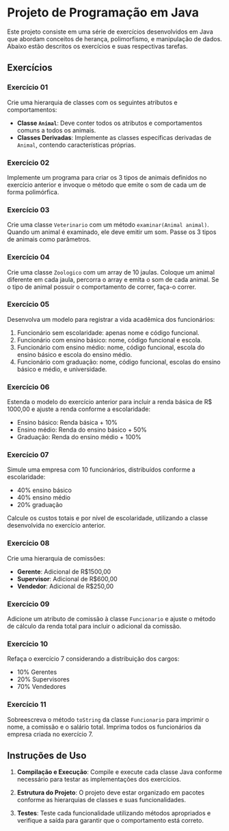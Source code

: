 # Projeto de Programação em Java

Este projeto consiste em uma série de exercícios desenvolvidos em Java que abordam conceitos de herança, polimorfismo, e manipulação de dados. Abaixo estão descritos os exercícios e suas respectivas tarefas.

## Exercícios

### Exercício 01

Crie uma hierarquia de classes com os seguintes atributos e comportamentos:

- **Classe `Animal`**: Deve conter todos os atributos e comportamentos comuns a todos os animais.
- **Classes Derivadas**: Implemente as classes específicas derivadas de `Animal`, contendo características próprias.

### Exercício 02

Implemente um programa para criar os 3 tipos de animais definidos no exercício anterior e invoque o método que emite o som de cada um de forma polimórfica.

### Exercício 03

Crie uma classe `Veterinario` com um método `examinar(Animal animal)`. Quando um animal é examinado, ele deve emitir um som. Passe os 3 tipos de animais como parâmetros.

### Exercício 04

Crie uma classe `Zoologico` com um array de 10 jaulas. Coloque um animal diferente em cada jaula, percorra o array e emita o som de cada animal. Se o tipo de animal possuir o comportamento de correr, faça-o correr.

### Exercício 05

Desenvolva um modelo para registrar a vida acadêmica dos funcionários:

1. Funcionário sem escolaridade: apenas nome e código funcional.
2. Funcionário com ensino básico: nome, código funcional e escola.
3. Funcionário com ensino médio: nome, código funcional, escola do ensino básico e escola do ensino médio.
4. Funcionário com graduação: nome, código funcional, escolas do ensino básico e médio, e universidade.

### Exercício 06

Estenda o modelo do exercício anterior para incluir a renda básica de R$ 1000,00 e ajuste a renda conforme a escolaridade:

- Ensino básico: Renda básica + 10%
- Ensino médio: Renda do ensino básico + 50%
- Graduação: Renda do ensino médio + 100%

### Exercício 07

Simule uma empresa com 10 funcionários, distribuídos conforme a escolaridade:

- 40% ensino básico
- 40% ensino médio
- 20% graduação

Calcule os custos totais e por nível de escolaridade, utilizando a classe desenvolvida no exercício anterior.

### Exercício 08

Crie uma hierarquia de comissões:

- **Gerente**: Adicional de R$1500,00
- **Supervisor**: Adicional de R$600,00
- **Vendedor**: Adicional de R$250,00

### Exercício 09

Adicione um atributo de comissão à classe `Funcionario` e ajuste o método de cálculo da renda total para incluir o adicional da comissão.

### Exercício 10

Refaça o exercício 7 considerando a distribuição dos cargos:

- 10% Gerentes
- 20% Supervisores
- 70% Vendedores

### Exercício 11

Sobreescreva o método `toString` da classe `Funcionario` para imprimir o nome, a comissão e o salário total. Imprima todos os funcionários da empresa criada no exercício 7.

## Instruções de Uso

1. **Compilação e Execução**:
   Compile e execute cada classe Java conforme necessário para testar as implementações dos exercícios.

2. **Estrutura do Projeto**:
   O projeto deve estar organizado em pacotes conforme as hierarquias de classes e suas funcionalidades.

3. **Testes**:
   Teste cada funcionalidade utilizando métodos apropriados e verifique a saída para garantir que o comportamento está correto.


